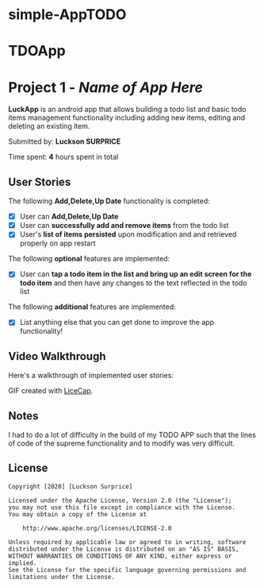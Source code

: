 # simple-AppTODO
# TDOApp
# Project 1 - *Name of App Here*

**LuckApp** is an android app that allows building a todo list and basic todo items management functionality including adding new items, editing and deleting an existing item.

Submitted by: **Luckson SURPRICE**

Time spent: **4** hours spent in total

## User Stories

The following **Add,Delete,Up Date** functionality is completed:

* [X] User can **Add,Delete,Up Date**
* [X] User can **successfully add and remove items** from the todo list
* [X] User's **list of items persisted** upon modification and and retrieved properly on app restart

The following **optional** features are implemented:

* [X] User can **tap a todo item in the list and bring up an edit screen for the todo item** and then have any changes to the text reflected in the todo list

The following **additional** features are implemented:

* [X] List anything else that you can get done to improve the app functionality!

## Video Walkthrough

Here's a walkthrough of implemented user stories:


GIF created with [LiceCap](http://www.cockos.com/licecap/).

## Notes

I had to do a lot of difficulty in the build of my TODO APP such that the lines of code of the supreme functionality and to modify was very difficult.

## License

    Copyright [2020] [Luckson Surprice]

    Licensed under the Apache License, Version 2.0 (the "License");
    you may not use this file except in compliance with the License.
    You may obtain a copy of the License at

        http://www.apache.org/licenses/LICENSE-2.0

    Unless required by applicable law or agreed to in writing, software
    distributed under the License is distributed on an "AS IS" BASIS,
    WITHOUT WARRANTIES OR CONDITIONS OF ANY KIND, either express or implied.
    See the License for the specific language governing permissions and
    limitations under the License.
